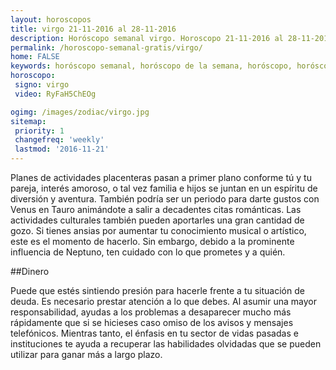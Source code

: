 ```yaml
---
layout: horoscopos
title: virgo 21-11-2016 al 28-11-2016 
description: Horóscopo semanal virgo. Horoscopo 21-11-2016 al 28-11-2016. Horoscopos univision gratis
permalink: /horoscopo-semanal-gratis/virgo/
home: FALSE
keywords: horóscopo semanal, horóscopo de la semana, horóscopo, horóscopo gratis,horóscopos, horóscopo esperanza gracia, horoscopos virgo la semana, horóscopos gratis, Tarot, Astrologia, Zodíaco, virgo, horoscopo gratis
horoscopo:
 signo: virgo
 video: RyFaH5ChEOg

ogimg: /images/zodiac/virgo.jpg
sitemap:
 priority: 1
 changefreq: 'weekly'
 lastmod: '2016-11-21'
---
```



Planes de actividades placenteras pasan a primer plano conforme tú y tu pareja, interés amoroso, o tal vez familia e hijos se juntan en un espíritu de diversión y aventura. También podría ser un periodo para darte gustos con Venus en Tauro animándote a salir a decadentes citas románticas. Las actividades culturales también pueden aportarles una gran cantidad de gozo. Si tienes ansias por aumentar tu conocimiento musical o artístico, este es el momento de hacerlo. Sin embargo, debido a la prominente influencia de Neptuno, ten cuidado con lo que prometes y a quién.

##Dinero

Puede que estés sintiendo presión para hacerle frente a tu situación de deuda. Es necesario prestar atención a lo que debes. Al asumir una mayor responsabilidad, ayudas a los problemas a desaparecer mucho más rápidamente que si se hicieses caso omiso de los avisos y mensajes telefónicos. Mientras tanto, el énfasis en tu sector de vidas pasadas e instituciones te ayuda a recuperar las habilidades olvidadas que se pueden utilizar para ganar más a largo plazo.